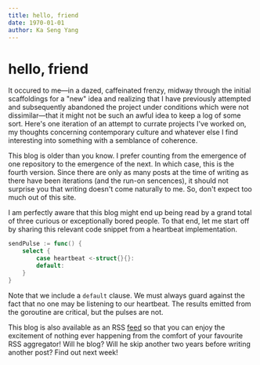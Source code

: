 ```yaml
---
title: hello, friend
date: 1970-01-01
author: Ka Seng Yang
---
```


# hello, friend

It occured to me—in a dazed, caffeinated frenzy, midway through the initial scaffoldings for a "new" idea and realizing that I have previously attempted and subsequently abandoned the project under conditions which were not dissimilar—that it might not be such an awful idea to keep a log of some sort. Here's one iteration of an attempt to currate projects I've worked on, my thoughts concerning contemporary culture and whatever else I find interesting into something with a semblance of coherence.

This blog is older than you know. I prefer counting from the emergence of one repository to the emergence of the next. In which case, this is the fourth version. Since there are only as many posts at the time of writing as there have been iterations (and the run-on sencences), it should not surprise you that writing doesn't come naturally to me. So, don't expect too much out of this site.

I am perfectly aware that this blog might end up being read by a grand total of three curious or exceptionally bored people. To that end, let me start off by sharing this relevant code snippet from a heartbeat implementation.

``` go
sendPulse := func() {
    select {
        case heartbeat <-struct{}{}:
        default:
    }
}
```

Note that we include a `default` clause. We must always guard against the fact that no one may be listening to our heartbeat. The results emitted from the goroutine are critical, but the pulses are not.

This blog is also available as an RSS [feed](https://verbose.ykaseng.com/feed.rss) so that you can enjoy the excitement of nothing ever happening from the comfort of your favourite RSS aggregator! Will he blog? Will he skip another two years before writing another post? Find out next week!